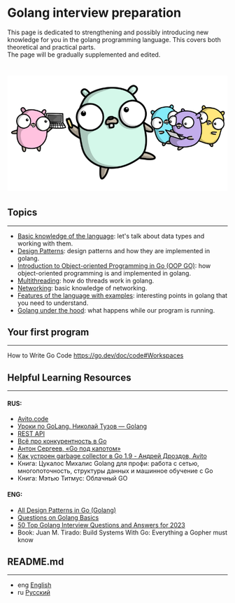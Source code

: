 # Golang interview preparation

This page is dedicated to strengthening and possibly
introducing new knowledge for you in the golang programming language.
This covers both theoretical and practical parts.  
The page will be gradually supplemented and edited.

<h1 align="center"><img class="goldT" src="img/pre_gophers.png" ></h1>

## Topics
***

- [Basic knowledge of the language](https://github.com/lumorow/golang-interview-preparation/tree/main/Basic): let's talk about data types and working with them.
- [Design Patterns](https://github.com/lumorow/golang-interview-preparation/tree/main/Patterns): design patterns and how they are implemented in golang.
- [Introduction to Object-oriented Programming in Go (OOP GO)](https://github.com/lumorow/golang-interview-preparation/tree/main/OOP): how object-oriented programming is and implemented in golang.
- [Multithreading](https://github.com/lumorow/golang-interview-preparation/tree/main/Multithreading): how do threads work in golang.
- [Networking](https://github.com/lumorow/golang-interview-preparation/tree/main/Networking): basic knowledge of networking.
- [Features of the language with examples](https://github.com/lumorow/golang-interview-preparation/tree/main/Practical): interesting points in golang that you need to understand.
- [Golang under the hood](https://github.com/lumorow/golang-interview-preparation/tree/main/UnderHood): what happens while our program is running.



## Your first program
***

How to Write Go Code https://go.dev/doc/code#Workspaces

## Helpful Learning Resources
***

#### RUS:
- [Avito.code](https://www.youtube.com/playlist?list=PLknJ4Vr6efQFHIBKN_igl7Zl6nMbcjrsd)
- [Уроки по GoLang. Николай Тузов — Golang](https://www.youtube.com/playlist?list=PLFAQFisfyqlXt2kAMc1L2NC9NgHPSQgvQ)
- [REST API](https://www.youtube.com/playlist?list=PLbTTxxr-hMmyFAvyn7DeOgNRN8BQdjFm8)
- [Всё про конкурентность в Go](https://www.youtube.com/watch?v=mvUiw9ilqn8)
- [Антон Сергеев, «Go под капотом»](https://www.youtube.com/watch?v=rloqQY9CT8I&t=7s)
- [Как устроен garbage collector в Go 1.9 - Андрей Дроздов, Avito](https://www.youtube.com/watch?v=CX4GSErFenI)
- Книга: Цукалос Михалис Golang для профи: работа с сетью, многопоточность, структуры данных и машинное обучение с Go
- Книга: Мэтью Титмус: Облачный GO

#### ENG:
- [All Design Patterns in Go (Golang)](https://golangbyexample.com/all-design-patterns-golang/)
- [Questions on Golang Basics](https://www.educative.io/blog/50-golang-interview-questions)
- [50 Top Golang Interview Questions and Answers for 2023](https://hackr.io/blog/golang-interview-questions-and-answers)
- Book: Juan M. Tirado: Build Systems With Go: Everything a Gopher must know

## README.md
***

- eng [English](https://github.com/lumorow/golang-interview-preparation/blob/main/README.md)
- ru [Русский](https://github.com/lumorow/golang-interview-preparation/tree/main/readme/README.ru.md)
